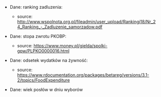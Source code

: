 * Dane: ranking zadluzenia:
  - source: http://www.wspolnota.org.pl/fileadmin/user_upload/Rankingi18/Nr_24_Ranking_-_Zadluzenie_samorzadow.pdf

* Dane: stopa zwrotu PKOBP:
  - source: https://www.money.pl/gielda/spolki-gpw/PLPKO0000016.html

* Dane: odsetek wydatków na żywność:
  - source: https://www.rdocumentation.org/packages/betareg/versions/3.1-2/topics/FoodExpenditure

* Dane: wiek posłów w dniu wyborów

